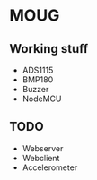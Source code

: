 # MOUG #

## Working stuff ##

 * ADS1115
 * BMP180
 * Buzzer
 * NodeMCU

## TODO ##

 * Webserver
 * Webclient
 * Accelerometer